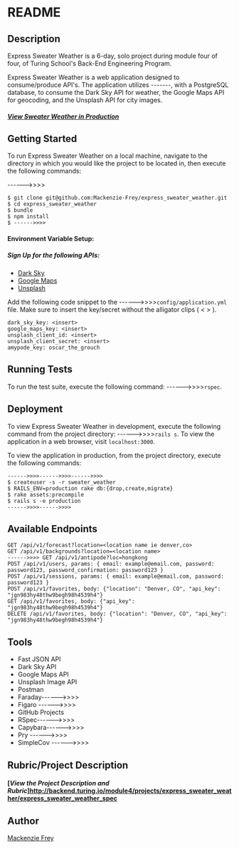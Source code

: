# README

## Description
Express Sweater Weather is a 6-day, solo project during module four of four, of Turing School's Back-End Engineering Program.

Express Sweater Weather is a web application designed to consume/produce API's. The application utilizes -------, with a PostgreSQL database, to consume the Dark Sky API for weather, the Google Maps API for geocoding, and the Unsplash API for city images.

#### [**_View Sweater Weather in Production_**](https://express-sweater-weather.herokuapp.com/) </br>


## Getting Started

To run Express Sweater Weather on a local machine, navigate to the directory in which you would like the project to be located in, then execute the following commands:

------>>>>
```
$ git clone git@github.com:Mackenzie-Frey/express_sweater_weather.git
$ cd express_sweater_weather
$ bundle
$ npm install
$ ------>>>>
```
#### Environment Variable Setup:

##### Sign Up for the following APIs:
* [Dark Sky](https://darksky.net/dev)
* [Google Maps](https://developers.google.com/maps/documentation/javascript/get-api-key)
* [Unsplash](https://unsplash.com/developers)


Add the following code snippet to the ------>>>>`config/application.yml` file. Make sure to insert the key/secret without the alligator clips ( < > ).
```
dark_sky_key: <insert>
google_maps_key: <insert>
unsplash_client_id: <insert>
unsplash_client_secret: <insert>
amypode_key: oscar_the_grouch
```

## Running Tests

To run the test suite, execute the following command: ------>>>>`rspec`.

## Deployment

To view Express Sweater Weather in development, execute the following command from the project directory: ------>>>>`rails s`. To view the application in a web browser, visit `localhost:3000`.

To view the application in production, from the project directory, execute the following commands:
```
------>>>>------>>>>------>>>>
$ createuser -s -r sweater_weather
$ RAILS_ENV=production rake db:{drop,create,migrate}
$ rake assets:precompile
$ rails s -e production
------>>>>------>>>>
```

## Available Endpoints
```
GET /api/v1/forecast?location=<location name ie denver,co>
GET /api/v1/backgrounds?location=<location name>
------>>>> GET /api/v1/antipode?loc=hongkong
POST /api/v1/users, params: { email: example@email.com, password: password123, password_confirmation: password123 }
POST /api/v1/sessions, params: { email: example@email.com, password: password123 }
POST /api/v1/favorites, body: {"location": "Denver, CO", "api_key": "jgn983hy48thw9begh98h4539h4"}
GET /api/v1/favorites, body: {"api_key": "jgn983hy48thw9begh98h4539h4"}
DELETE /api/v1/favorites, body: {"location": "Denver, CO", "api_key": "jgn983hy48thw9begh98h4539h4"}
```

## Tools
* Fast JSON API
* Dark Sky API
* Google Maps API
* Unsplash Image API
* Postman
* Faraday------>>>>
* Figaro ------>>>>
* GitHub Projects
* RSpec------>>>>
* Capybara------>>>>
* Pry ------>>>>
* SimpleCov ------>>>>

## Rubric/Project Description
#### [**_View the Project Description and Rubric_**]http://backend.turing.io/module4/projects/express_sweater_weather/express_sweater_weather_spec

## Author
[Mackenzie Frey](https://github.com/Mackenzie-Frey)
